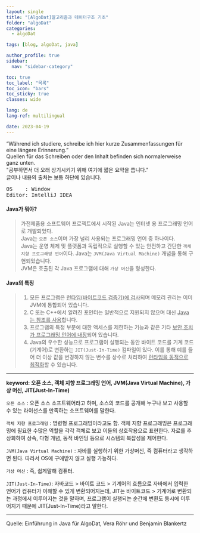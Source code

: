 ```yaml
---
layout: single
title: "[AlgoDat]알고리즘과 데이터구조 기초"
folder: "algoDat"
categories:
  - algoDat

tags: [blog, algoDat, java]

author_profile: true
sidebar:
  nav: "sidebar-category"

toc: true
toc_label: "목록"
toc_icon: "bars"
toc_sticky: true
classes: wide

lang: de
lang-ref: multilingual

date: 2023-04-19
---
```


<div class="notice">
“Während ich studiere, schreibe ich hier kurze Zusammenfassungen für eine längere Erinnerung.”<br>
Quellen für das Schreiben oder den Inhalt befinden sich normalerweise ganz unten.<br>
"공부하면서 더 오래 상기시키기 위해 여기에 짧은 요약을 씁니다."<br>
글이나 내용의 출처는 보통 하단에 있습니다.<br>

<pre>
OS    : Window
Editor: IntelliJ IDEA</pre>
</div>

#### Java가 뭐야?

> 가전제품용 소프트웨어 프로젝트에서 시작된 Java는 인터넷 용 프로그래밍 언어로 개발되었다.  
> Java는 `오픈 소스`이며 가장 널리 사용되는 프로그래밍 언어 중 하나이다.  
> Java는 운영 체제 및 플랫폼과 독립적으로 실행할 수 있는 안전하고 간단한 `객체 지향 프로그래밍 언어`이다.
> Java는 `JVM(Java Virtual Machine)` 개념을 통해 구현되었습니다.  
> JVM은 호출된 각 Java 프로그램에 대해 `가상 머신`을 형성한다.

#### Java의 특징

> 1. 모든 프로그램은 <u>런타임(바이트코드 검증기)에 검사</u>되며 메모리 관리는 이미 JVM에 통합되어 있습니다.
> 2. C 또는 C++에서 알려진 포인터는 일반적으로 지원되지 않으며 대신 <u>Java는 참조를 사용</u>합니다.
> 3. 프로그램의 특정 부분에 대한 액세스를 제한하는 기능과 같은 기타 <u>보안 조치가 프로그래밍 언어에 내장</u>되어 있습니다.
> 4. Java의 우수한 성능으로 프로그램이 실행되는 동안 바이트 코드를 기계 코드(기계어)로 변환하는 `JIT(Just-In-Time)` 컴파일이 있다. 이를 통해 예를 들어 더 이상 값을 변경하지 않는 변수를 상수로 처리하여 <u>런타임을 동적으로 최적화</u>할 수 있습니다.

---

**keyword: 오픈 소스, 객체 지향 프로그래밍 언어, JVM(Java Virtual Machine), 가상 머신, JIT(Just-In-Time)**

`오픈 소스` : 오픈 소스 소프트웨어라고 하며, 소스의 코드를 공개해 누구나 보고 사용할 수 있는 라이선스를 만족하는 소프트웨어를 말한다.

`객체 지향 프로그래밍` : 명령형 프로그래밍이라고도 함. 객체 지향 프로그래밍은 프로그래밍에 필요한 수많은 역할을 각각 객체로 보고 이들의 상호작용으로 표현한다. 자료를 추상화하여 상속, 다형 개념, 동적 바인딩 등으로 시스템의 복잡성을 제어한다.

`JVM(Java Virtual Machine)` : 자바를 실행하기 위한 가상머신, 즉 컴퓨터라고 생각하면 된다. 따라서 OS에 구애받지 않고 실행 가능하다.

`가상 머신` : 즉, 쉽게말해 컴퓨터.

`JIT(Just-In-Time)`: 자바코드 > 바이트 코드 > 기계어의 흐름으로 자바에서 입력한 언어가 컴퓨터가 이해할 수 있게 변환되어지는데, JIT는 바이트코드 > 기계어로 변환되는 과정에서 이루어지는 것을 말하며, 프로그램이 실행되는 순간에 변환도 동시에 이루어지기 때문에 JIT(Just-In-Time)라고 말한다.

---

Quelle: Einführung in Java für AlgoDat, Vera Röhr und Benjamin Blankertz
